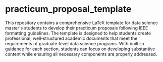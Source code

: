 # practicum_proposal_template
This repository contains a comprehensive LaTeX template for data science master's students to develop their practicum proposals following IEEE formatting guidelines. The template is designed to help students create professional, well-structured academic documents that meet the requirements of graduate-level data science programs. With built-in guidance for each section, students can focus on developing substantive content while ensuring all necessary components are properly addressed.
